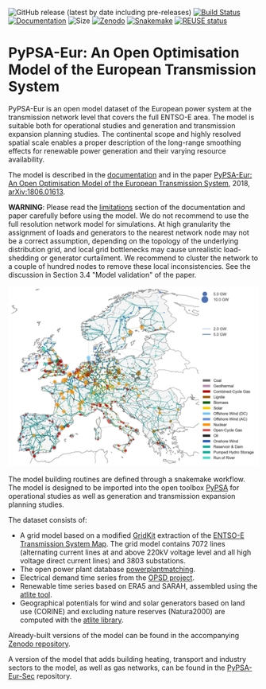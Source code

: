 <!--
SPDX-FileCopyrightText: 2017-2022 The PyPSA-Eur Authors
SPDX-License-Identifier: CC-BY-4.0
-->

![GitHub release (latest by date including pre-releases)](https://img.shields.io/github/v/release/pypsa/pypsa-eur?include_prereleases)
[![Build Status](https://github.com/pypsa/pypsa-eur/actions/workflows/ci.yaml/badge.svg)](https://github.com/PyPSA/pypsa-eur/actions)
[![Documentation](https://readthedocs.org/projects/pypsa-eur/badge/?version=latest)](https://pypsa-eur.readthedocs.io/en/latest/?badge=latest)
![Size](https://img.shields.io/github/repo-size/pypsa/pypsa-eur)
[![Zenodo](https://zenodo.org/badge/DOI/10.5281/zenodo.3520874.svg)](https://doi.org/10.5281/zenodo.3520874)
[![Snakemake](https://img.shields.io/badge/snakemake-≥5.0.0-brightgreen.svg?style=flat)](https://snakemake.readthedocs.io)
[![REUSE status](https://api.reuse.software/badge/github.com/pypsa/pypsa-eur)](https://api.reuse.software/info/github.com/pypsa/pypsa-eur)

# PyPSA-Eur: An Open Optimisation Model of the European Transmission System


PyPSA-Eur is an open model dataset of the European power system at the
transmission network level that covers the full ENTSO-E area.
The model is suitable both for operational studies and generation and transmission expansion planning studies.
The continental scope and highly resolved spatial scale enables a proper description of the long-range
smoothing effects for renewable power generation and their varying resource availability.

The model is described in the [documentation](https://pypsa-eur.readthedocs.io)
and in the paper
[PyPSA-Eur: An Open Optimisation Model of the European Transmission
System](https://arxiv.org/abs/1806.01613), 2018,
[arXiv:1806.01613](https://arxiv.org/abs/1806.01613).

**WARNING**: Please read the [limitations](https://pypsa-eur.readthedocs.io/en/latest/limitations.html) section of the
documentation and paper carefully before using the model. We do not
recommend to use the full resolution network model for simulations. At
high granularity the assignment of loads and generators to the nearest
network node may not be a correct assumption, depending on the topology of the underlying distribution grid,
and local grid
bottlenecks may cause unrealistic load-shedding or generator
curtailment. We recommend to cluster the network to a couple of
hundred nodes to remove these local inconsistencies. See the
discussion in Section 3.4 "Model validation" of the paper.

![PyPSA-Eur Grid Model](doc/img/elec.png)

The model building routines are defined through a snakemake workflow. The model is designed to be imported into the open toolbox
[PyPSA](https://github.com/PyPSA/PyPSA) for operational studies as
well as generation and transmission expansion planning studies.

The dataset consists of:

- A grid model based on a modified [GridKit](https://github.com/bdw/GridKit)
  extraction of the [ENTSO-E Transmission System
  Map](https://www.entsoe.eu/data/map/). The grid model contains 7072 lines
  (alternating current lines at and above 220kV voltage level and all high
  voltage direct current lines) and 3803 substations.
- The open power plant database
  [powerplantmatching](https://github.com/FRESNA/powerplantmatching).
- Electrical demand time series from the
  [OPSD project](https://open-power-system-data.org/).
- Renewable time series based on ERA5 and SARAH, assembled using the [atlite tool](https://github.com/FRESNA/atlite).
- Geographical potentials for wind and solar generators based on land use (CORINE) and excluding nature reserves (Natura2000) are computed with the [atlite library](https://github.com/PyPSA/atlite).

Already-built versions of the model can be found in the accompanying [Zenodo
repository](https://doi.org/10.5281/zenodo.3601881).

A version of the model that adds building heating, transport and
industry sectors to the model, as well as gas networks, can be found
in the [PyPSA-Eur-Sec](https://github.com/PyPSA/pypsa-eur-sec) repository.
